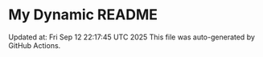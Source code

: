 # My Dynamic README
Updated at: Fri Sep 12 22:17:45 UTC 2025
This file was auto-generated by GitHub Actions.

